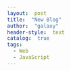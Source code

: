 ```yaml
---
layout:  post
title:  "New Blog"
author:  "galaxy"
header-style:  text
catalog:  true
tags:
  - Web
  - JavaScript
---
```

